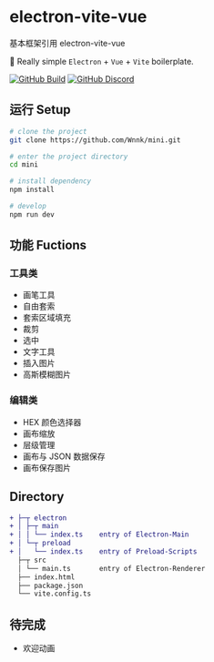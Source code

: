 # electron-vite-vue

基本框架引用 electron-vite-vue

🥳 Really simple `Electron` + `Vue` + `Vite` boilerplate.

[![GitHub Build](https://github.com/electron-vite/electron-vite-vue/actions/workflows/build.yml/badge.svg)](https://github.com/electron-vite/electron-vite-vue/actions/workflows/build.yml)
[![GitHub Discord](https://img.shields.io/badge/chat-discord-blue?logo=discord)](https://discord.gg/sRqjYpEAUK)

## 运行 Setup

```sh
# clone the project
git clone https://github.com/Wnnk/mini.git

# enter the project directory
cd mini

# install dependency
npm install

# develop
npm run dev
```

## 功能 Fuctions

### 工具类

- 画笔工具
- 自由套索
- 套索区域填充
- 裁剪
- 选中
- 文字工具
- 插入图片
- 高斯模糊图片

### 编辑类

- HEX 颜色选择器
- 画布缩放
- 层级管理
- 画布与 JSON 数据保存
- 画布保存图片

## Directory

```diff
+ ├─┬ electron
+ │ ├─┬ main
+ │ │ └── index.ts    entry of Electron-Main
+ │ └─┬ preload
+ │   └── index.ts    entry of Preload-Scripts
  ├─┬ src
  │ └── main.ts       entry of Electron-Renderer
  ├── index.html
  ├── package.json
  └── vite.config.ts
```

## 待完成

- 欢迎动画
